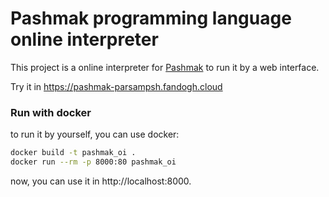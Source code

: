 # Pashmak programming language online interpreter
This project is a online interpreter for [Pashmak](https://github.com/pashmaklang/pashmak) to run it by a web interface.

Try it in https://pashmak-parsampsh.fandogh.cloud

### Run with docker
to run it by yourself, you can use docker:

```bash
docker build -t pashmak_oi .
docker run --rm -p 8000:80 pashmak_oi
```

now, you can use it in http://localhost:8000.
